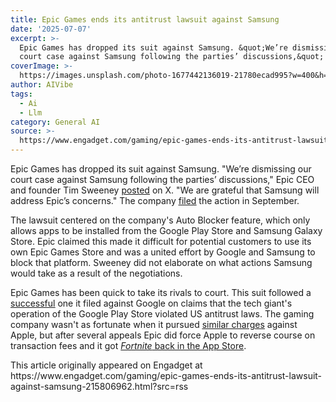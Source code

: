 ```yaml
---
title: Epic Games ends its antitrust lawsuit against Samsung
date: '2025-07-07'
excerpt: >-
  Epic Games has dropped its suit against Samsung. &quot;We’re dismissing our
  court case against Samsung following the parties’ discussions,&quot; Epic...
coverImage: >-
  https://images.unsplash.com/photo-1677442136019-21780ecad995?w=400&h=200&fit=crop&auto=format
author: AIVibe
tags:
  - Ai
  - Llm
category: General AI
source: >-
  https://www.engadget.com/gaming/epic-games-ends-its-antitrust-lawsuit-against-samsung-215806962.html?src=rss
---
```

<p>Epic Games has dropped its suit against Samsung. &quot;We’re dismissing our court case against Samsung following the parties’ discussions,&quot; Epic CEO and founder Tim Sweeney <a data-i13n="cpos:1;pos:1" href="https://x.com/TimSweeneyEpic/status/1942259929865420855"><ins>posted</ins></a> on X. &quot;We are grateful that Samsung will address Epic’s concerns.&quot; The company <a data-i13n="cpos:2;pos:1" href="https://www.engadget.com/apps/epic-is-suing-google-and-samsung-for-making-it-too-hard-to-download-fortnite-142846819.html"><ins>filed</ins></a> the action in September.</p>
<p>The lawsuit centered on the company&#39;s Auto Blocker feature, which only allows apps to be installed from the Google Play Store and Samsung Galaxy Store. Epic claimed this made it difficult for potential customers to use its own Epic Games Store and was a united effort by Google and Samsung to block that platform. Sweeney did not elaborate on what actions Samsung would take as a result of the negotiations.</p>
<span id="end-legacy-contents"></span><p>Epic Games has been quick to take its rivals to court. This suit followed a <a data-i13n="cpos:3;pos:1" href="https://www.engadget.com/jury-sides-with-epic-games-in-its-antitrust-lawsuit-against-google-032341810.html"><ins>successful</ins></a> one it filed against Google on claims that the tech giant&#39;s operation of the Google Play Store violated US antitrust laws. The gaming company wasn&#39;t as fortunate when it pursued <a data-i13n="cpos:4;pos:1" href="https://www.engadget.com/epic-games-asks-supreme-court-to-reconsider-apple-antitrust-ruling-221622184.html?guccounter=1&amp;guce_referrer=aHR0cHM6Ly93d3cuZ29vZ2xlLmNvbS8&amp;guce_referrer_sig=AQAAAKX-j5pStO9b8b_xow4n5aII5DmSHf4tCyCWFZhM6Ye_frz51ZhvY19NDfQPZJnX21EAtm4S9YaXHUHG9PCicfuDeuN_WDBWxFGg7uJWVn6ecZ1GVp83IQOr59rmt-P_erDiT3nZujBZG0u9To_gpvU2PnfiiwmvfUfitO-lQ7ct"><ins>similar charges</ins></a> against Apple, but after several appeals Epic did force Apple to reverse course on transaction fees and it got <a data-i13n="cpos:5;pos:1" href="https://www.engadget.com/mobile/fortnite-is-finally-back-in-the-us-app-store-222946133.html"><em>Fortnite</em> back in the App Store</a>.</p>This article originally appeared on Engadget at https://www.engadget.com/gaming/epic-games-ends-its-antitrust-lawsuit-against-samsung-215806962.html?src=rss
